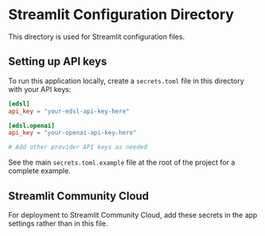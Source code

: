 # Streamlit Configuration Directory

This directory is used for Streamlit configuration files.

## Setting up API keys

To run this application locally, create a `secrets.toml` file in this directory with your API keys:

```toml
[edsl]
api_key = "your-edsl-api-key-here"

[edsl.openai]
api_key = "your-openai-api-key-here"

# Add other provider API keys as needed
```

See the main `secrets.toml.example` file at the root of the project for a complete example.

## Streamlit Community Cloud

For deployment to Streamlit Community Cloud, add these secrets in the app settings rather than in this file.